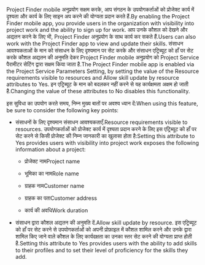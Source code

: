 <span data-ttu-id="8281d-101">Project Finder mobile अनुप्रयोग सक्षम करके, आप संगठन के उपयोगकर्ताओं को प्रोजेक्ट कार्य में दृश्यता और कार्य के लिए साइन अप करने की योग्यता प्रदान करते हैं.</span><span class="sxs-lookup"><span data-stu-id="8281d-101">By enabling the Project Finder mobile app, you provide users in the organization with visibility into project work and the ability to sign up for work.</span></span> <span data-ttu-id="8281d-102">आप उनके कौशल को देखने और अद्यतन करने के लिए भी, Project Finder अनुप्रयोग के साथ कार्य कर सकते हैं.</span><span class="sxs-lookup"><span data-stu-id="8281d-102">Users can also work with the Project Finder app to view and update their skills.</span></span> <span data-ttu-id="8281d-103">संसाधन आवश्यकताओं के मान को संसाधन के लिए दृश्यमान पर सेट करके और संसाधन एट्रिब्यूट को हाँ पर सेट करके कौशल अद्यतन की अनुमति देकर Project Finder mobile अनुप्रयोग को Project Service पैरामीटर सेटिंग द्वारा सक्षम किया जाता है.</span><span class="sxs-lookup"><span data-stu-id="8281d-103">The Project Finder mobile app is enabled via the Project Service Parameters Setting, by setting the value of the Resource requirements visible to resources and Allow skill update by resource attributes to Yes.</span></span> <span data-ttu-id="8281d-104">इन एट्रिब्यूट के मान को बदलकर नहीं करने से यह कार्यक्षमता अक्षम हो जाती है.</span><span class="sxs-lookup"><span data-stu-id="8281d-104">Changing the value of these attributes to No disables this functionality.</span></span>  
  
 <span data-ttu-id="8281d-105">इस सुविधा का उपयोग करते समय, निम्न मुख्य बातों पर अवश्य ध्यान दें:</span><span class="sxs-lookup"><span data-stu-id="8281d-105">When using this feature, be sure to consider the following key points:</span></span>  
  
-   <span data-ttu-id="8281d-106">संसाधनों के लिए दृश्यमान संसाधन आवश्यकताएँ.</span><span class="sxs-lookup"><span data-stu-id="8281d-106">Resource requirements visible to resources.</span></span> <span data-ttu-id="8281d-107">उपयोगकर्ताओं को प्रोजेक्ट कार्य में दृश्यता प्रदान करने के लिए इस एट्रिब्यूट को हाँ पर सेट करने से किसी प्रोजेक्ट की निम्न जानकारी का खुलासा होता है:</span><span class="sxs-lookup"><span data-stu-id="8281d-107">Setting this attribute to Yes provides users with visibility into project work exposes the following information about a project:</span></span>  
  
    -   <span data-ttu-id="8281d-108">प्रोजेक्ट नाम</span><span class="sxs-lookup"><span data-stu-id="8281d-108">Project name</span></span>  
  
    -   <span data-ttu-id="8281d-109">भूमिका का नाम</span><span class="sxs-lookup"><span data-stu-id="8281d-109">Role name</span></span>  
  
    -   <span data-ttu-id="8281d-110">ग्राहक नाम</span><span class="sxs-lookup"><span data-stu-id="8281d-110">Customer name</span></span>  
  
    -   <span data-ttu-id="8281d-111">ग्राहक का पता</span><span class="sxs-lookup"><span data-stu-id="8281d-111">Customer address</span></span>  
  
    -   <span data-ttu-id="8281d-112">कार्य की अवधि</span><span class="sxs-lookup"><span data-stu-id="8281d-112">Work duration</span></span>  
  
-   <span data-ttu-id="8281d-113">संसाधन द्वारा कौशल अद्यतन की अनुमति दें.</span><span class="sxs-lookup"><span data-stu-id="8281d-113">Allow skill update by resource.</span></span> <span data-ttu-id="8281d-114">इस एट्रिब्यूट को हाँ पर सेट करने से उपयोगकर्ताओं को अपनी प्रोफ़ाइल में कौशल शामिल करने और उनके द्वारा शामिल किए जाने वाले कौशल के लिए कार्यदक्षता का उनका स्तर सेट करने की योग्यता प्राप्त होती है.</span><span class="sxs-lookup"><span data-stu-id="8281d-114">Setting this attribute to Yes provides users with the ability to add skills to their profiles and to set their level of proficiency for the skills they add.</span></span>